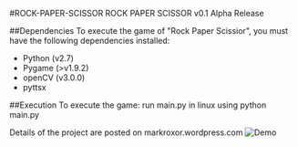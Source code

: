 
#ROCK-PAPER-SCISSOR
								ROCK PAPER SCISSOR v0.1 Alpha Release

##Dependencies
To execute the game of "Rock Paper Scissior", you must have the following dependencies installed:

* Python (v2.7)
* Pygame (>v1.9.2) 
* openCV (v3.0.0)
* pyttsx

##Execution
To execute the game:
run main.py in linux using python main.py
							 
Details of the project are posted on markroxor.wordpress.com
![Demo](http://markroxor.pythonanywhere.com/static/rps.jpg)

